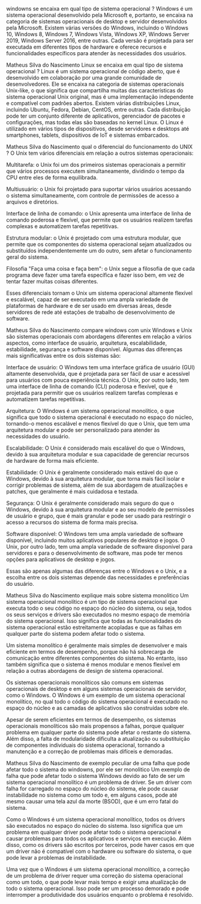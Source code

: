 windowns se encaixa em qual tipo de sistema operacional ?
Windows é um sistema operacional desenvolvido pela Microsoft e, portanto, se encaixa na categoria de sistemas operacionais de desktop e servidor desenvolvidos pela Microsoft. Existem várias versões do Windows, incluindo o Windows 10, Windows 8, Windows 7, Windows Vista, Windows XP, Windows Server 2019, Windows Server 2016, entre outras. Cada versão é projetada para ser executada em diferentes tipos de hardware e oferece recursos e funcionalidades específicos para atender às necessidades dos usuários.




Matheus Silva do Nascimento
Linux se encaixa em qual tipo de sistema operacional ?
Linux é um sistema operacional de código aberto, que é desenvolvido em colaboração por uma grande comunidade de desenvolvedores. Ele se encaixa na categoria de sistemas operacionais Unix-like, o que significa que compartilha muitas das características do sistema operacional Unix original, mas é uma implementação independente e compatível com padrões abertos. Existem várias distribuições Linux, incluindo Ubuntu, Fedora, Debian, CentOS, entre outras. Cada distribuição pode ter um conjunto diferente de aplicativos, gerenciador de pacotes e configurações, mas todas elas são baseadas no kernel Linux. O Linux é utilizado em vários tipos de dispositivos, desde servidores e desktops até smartphones, tablets, dispositivos de IoT e sistemas embarcados.




Matheus Silva do Nascimento
qual o diferencial do funcionamento do UNIX ?
O Unix tem vários diferenciais em relação a outros sistemas operacionais:

Multitarefa: o Unix foi um dos primeiros sistemas operacionais a permitir que vários processos executem simultaneamente, dividindo o tempo da CPU entre eles de forma equilibrada.

Multiusuário: o Unix foi projetado para suportar vários usuários acessando o sistema simultaneamente, com controle de permissões de acesso a arquivos e diretórios.

Interface de linha de comando: o Unix apresenta uma interface de linha de comando poderosa e flexível, que permite que os usuários realizem tarefas complexas e automatizem tarefas repetitivas.

Estrutura modular: o Unix é projetado com uma estrutura modular, que permite que os componentes do sistema operacional sejam atualizados ou substituídos independentemente um do outro, sem afetar o funcionamento geral do sistema.

Filosofia "Faça uma coisa e faça bem": o Unix segue a filosofia de que cada programa deve fazer uma tarefa específica e fazer isso bem, em vez de tentar fazer muitas coisas diferentes.

Esses diferenciais tornam o Unix um sistema operacional altamente flexível e escalável, capaz de ser executado em uma ampla variedade de plataformas de hardware e de ser usado em diversas áreas, desde servidores de rede até estações de trabalho de desenvolvimento de software.




Matheus Silva do Nascimento
compare windows com unix 
Windows e Unix são sistemas operacionais com abordagens diferentes em relação a vários aspectos, como interface de usuário, arquitetura, escalabilidade, estabilidade, segurança e software disponível. Algumas das diferenças mais significativas entre os dois sistemas são:

Interface de usuário: O Windows tem uma interface gráfica de usuário (GUI) altamente desenvolvida, que é projetada para ser fácil de usar e acessível para usuários com pouca experiência técnica. O Unix, por outro lado, tem uma interface de linha de comando (CLI) poderosa e flexível, que é projetada para permitir que os usuários realizem tarefas complexas e automatizem tarefas repetitivas.

Arquitetura: O Windows é um sistema operacional monolítico, o que significa que todo o sistema operacional é executado no espaço do núcleo, tornando-o menos escalável e menos flexível do que o Unix, que tem uma arquitetura modular e pode ser personalizado para atender às necessidades do usuário.

Escalabilidade: O Unix é considerado mais escalável do que o Windows, devido à sua arquitetura modular e sua capacidade de gerenciar recursos de hardware de forma mais eficiente.

Estabilidade: O Unix é geralmente considerado mais estável do que o Windows, devido à sua arquitetura modular, que torna mais fácil isolar e corrigir problemas de sistema, além de sua abordagem de atualizações e patches, que geralmente é mais cuidadosa e testada.

Segurança: O Unix é geralmente considerado mais seguro do que o Windows, devido à sua arquitetura modular e ao seu modelo de permissões de usuário e grupo, que é mais granular e pode ser usado para restringir o acesso a recursos do sistema de forma mais precisa.

Software disponível: O Windows tem uma ampla variedade de software disponível, incluindo muitos aplicativos populares de desktop e jogos. O Unix, por outro lado, tem uma ampla variedade de software disponível para servidores e para o desenvolvimento de software, mas pode ter menos opções para aplicativos de desktop e jogos.

Essas são apenas algumas das diferenças entre o Windows e o Unix, e a escolha entre os dois sistemas depende das necessidades e preferências do usuário.




Matheus Silva do Nascimento
explique mais sobre sistema monolitico
Um sistema operacional monolítico é um tipo de sistema operacional que executa todo o seu código no espaço do núcleo do sistema, ou seja, todos os seus serviços e drivers são executados no mesmo espaço de memória do sistema operacional. Isso significa que todas as funcionalidades do sistema operacional estão estreitamente acopladas e que as falhas em qualquer parte do sistema podem afetar todo o sistema.

Um sistema monolítico é geralmente mais simples de desenvolver e mais eficiente em termos de desempenho, porque não há sobrecarga de comunicação entre diferentes componentes do sistema. No entanto, isso também significa que o sistema é menos modular e menos flexível em relação a outras abordagens de design de sistema operacional.

Os sistemas operacionais monolíticos são comuns em sistemas operacionais de desktop e em alguns sistemas operacionais de servidor, como o Windows. O Windows é um exemplo de um sistema operacional monolítico, no qual todo o código do sistema operacional é executado no espaço do núcleo e as camadas de aplicativos são construídas sobre ele.

Apesar de serem eficientes em termos de desempenho, os sistemas operacionais monolíticos são mais propensos a falhas, porque qualquer problema em qualquer parte do sistema pode afetar o restante do sistema. Além disso, a falta de modularidade dificulta a atualização ou substituição de componentes individuais do sistema operacional, tornando a manutenção e a correção de problemas mais difíceis e demoradas.




Matheus Silva do Nascimento
de exemplo peculiar de uma falha que pode afetar todo o sistema do windowns, por ele ser monolitico
Um exemplo de falha que pode afetar todo o sistema Windows devido ao fato de ser um sistema operacional monolítico é um problema de driver. Se um driver com falha for carregado no espaço do núcleo do sistema, ele pode causar instabilidade no sistema como um todo e, em alguns casos, pode até mesmo causar uma tela azul da morte (BSOD), que é um erro fatal do sistema.

Como o Windows é um sistema operacional monolítico, todos os drivers são executados no espaço do núcleo do sistema. Isso significa que um problema em qualquer driver pode afetar todo o sistema operacional e causar problemas para todos os aplicativos e serviços em execução. Além disso, como os drivers são escritos por terceiros, pode haver casos em que um driver não é compatível com o hardware ou software do sistema, o que pode levar a problemas de instabilidade.

Uma vez que o Windows é um sistema operacional monolítico, a correção de um problema de driver requer uma correção do sistema operacional como um todo, o que pode levar mais tempo e exigir uma atualização de todo o sistema operacional. Isso pode ser um processo demorado e pode interromper a produtividade dos usuários enquanto o problema é resolvido.
